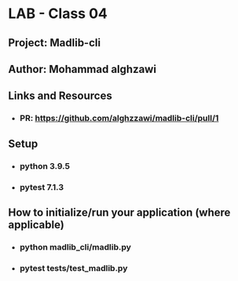 # LAB - Class 04

## Project: Madlib-cli

## Author: Mohammad alghzawi

## Links and Resources
* ### PR: https://github.com/alghzzawi/madlib-cli/pull/1

## Setup
* ### python 3.9.5
* ### pytest 7.1.3

## How to initialize/run your application (where applicable)

* ### python madlib_cli/madlib.py
* ### pytest tests/test_madlib.py   


